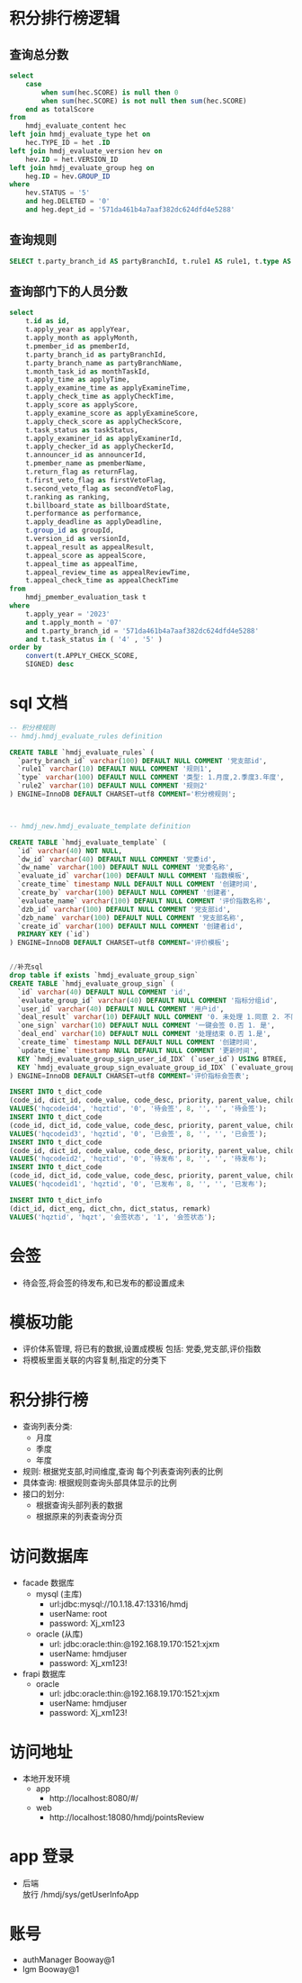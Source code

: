 # 积分排行榜逻辑
## 查询总分数
``` sql
select
	case
		when sum(hec.SCORE) is null then 0
		when sum(hec.SCORE) is not null then sum(hec.SCORE)
	end as totalScore
from
	hmdj_evaluate_content hec
left join hmdj_evaluate_type het on
	hec.TYPE_ID = het .ID
left join hmdj_evaluate_version hev on
	hev.ID = het.VERSION_ID
left join hmdj_evaluate_group heg on
	heg.ID = hev.GROUP_ID
where
	hev.STATUS = '5'
	and heg.DELETED = '0'
	and heg.dept_id = '571da461b4a7aaf382dc624dfd4e5288'
```
## 查询规则
```sql
SELECT t.party_branch_id AS partyBranchId, t.rule1 AS rule1, t.type AS type, t.rule2 AS rule2 FROM hmdj_evaluate_rules t WHERE t.type = '月度' and t.party_branch_id = '571da461b4a7aaf382dc624dfd4e5288'
```
## 查询部门下的人员分数
```sql
select
	t.id as id,
	t.apply_year as applyYear,
	t.apply_month as applyMonth,
	t.pmember_id as pmemberId,
	t.party_branch_id as partyBranchId,
	t.party_branch_name as partyBranchName,
	t.month_task_id as monthTaskId,
	t.apply_time as applyTime,
	t.apply_examine_time as applyExamineTime,
	t.apply_check_time as applyCheckTime,
	t.apply_score as applyScore,
	t.apply_examine_score as applyExamineScore,
	t.apply_check_score as applyCheckScore,
	t.task_status as taskStatus,
	t.apply_examiner_id as applyExaminerId,
	t.apply_checker_id as applyCheckerId,
	t.announcer_id as announcerId,
	t.pmember_name as pmemberName,
	t.return_flag as returnFlag,
	t.first_veto_flag as firstVetoFlag,
	t.second_veto_flag as secondVetoFlag,
	t.ranking as ranking,
	t.billboard_state as billboardState,
	t.performance as performance,
	t.apply_deadline as applyDeadline,
	t.group_id as groupId,
	t.version_id as versionId,
	t.appeal_result as appealResult,
	t.appeal_score as appealScore,
	t.appeal_time as appealTime,
	t.appeal_review_time as appealReviewTime,
	t.appeal_check_time as appealCheckTime
from
	hmdj_pmember_evaluation_task t
where
	t.apply_year = '2023'
	and t.apply_month = '07'
	and t.party_branch_id = '571da461b4a7aaf382dc624dfd4e5288'
	and t.task_status in ( '4' , '5' )
order by
	convert(t.APPLY_CHECK_SCORE,
	SIGNED) desc
```
# sql 文档
``` sql
-- 积分榜规则
-- hmdj.hmdj_evaluate_rules definition

CREATE TABLE `hmdj_evaluate_rules` (
  `party_branch_id` varchar(100) DEFAULT NULL COMMENT '党支部id',
  `rule1` varchar(10) DEFAULT NULL COMMENT '规则1',
  `type` varchar(100) DEFAULT NULL COMMENT '类型: 1.月度,2.季度3.年度',
  `rule2` varchar(10) DEFAULT NULL COMMENT '规则2'
) ENGINE=InnoDB DEFAULT CHARSET=utf8 COMMENT='积分榜规则';



-- hmdj_new.hmdj_evaluate_template definition

CREATE TABLE `hmdj_evaluate_template` (
  `id` varchar(40) NOT NULL,
  `dw_id` varchar(40) DEFAULT NULL COMMENT '党委id',
  `dw_name` varchar(100) DEFAULT NULL COMMENT '党委名称',
  `evaluate_id` varchar(100) DEFAULT NULL COMMENT '指数模板',
  `create_time` timestamp NULL DEFAULT NULL COMMENT '创建时间',
  `create_by` varchar(100) DEFAULT NULL COMMENT '创建者',
  `evaluate_name` varchar(100) DEFAULT NULL COMMENT '评价指数名称',
  `dzb_id` varchar(100) DEFAULT NULL COMMENT '党支部id',
  `dzb_name` varchar(100) DEFAULT NULL COMMENT '党支部名称',
  `create_id` varchar(100) DEFAULT NULL COMMENT '创建者id',
  PRIMARY KEY (`id`)
) ENGINE=InnoDB DEFAULT CHARSET=utf8 COMMENT='评价模板';


//补充sql
drop table if exists `hmdj_evaluate_group_sign` 
CREATE TABLE `hmdj_evaluate_group_sign` (
  `id` varchar(40) DEFAULT NULL COMMENT 'id',
  `evaluate_group_id` varchar(40) DEFAULT NULL COMMENT '指标分组id',
  `user_id` varchar(40) DEFAULT NULL COMMENT '用户id',
  `deal_result` varchar(10) DEFAULT NULL COMMENT '0. 未处理 1.同意 2. 不同意',
  `one_sign` varchar(10) DEFAULT NULL COMMENT '一键会签 0.否 1. 是',
  `deal_end` varchar(10) DEFAULT NULL COMMENT '处理结束 0.否 1.是',
  `create_time` timestamp NULL DEFAULT NULL COMMENT '创建时间',
  `update_time` timestamp NULL DEFAULT NULL COMMENT '更新时间',
  KEY `hmdj_evaluate_group_sign_user_id_IDX` (`user_id`) USING BTREE,
  KEY `hmdj_evaluate_group_sign_evaluate_group_id_IDX` (`evaluate_group_id`) USING BTREE
) ENGINE=InnoDB DEFAULT CHARSET=utf8 COMMENT='评价指标会签表';

INSERT INTO t_dict_code
(code_id, dict_id, code_value, code_desc, priority, parent_value, children_text, code_key)
VALUES('hqcodeid4', 'hqztid', '0', '待会签', 8, '', '', '待会签');
INSERT INTO t_dict_code
(code_id, dict_id, code_value, code_desc, priority, parent_value, children_text, code_key)
VALUES('hqcodeid3', 'hqztid', '0', '已会签', 8, '', '', '已会签');
INSERT INTO t_dict_code
(code_id, dict_id, code_value, code_desc, priority, parent_value, children_text, code_key)
VALUES('hqcodeid2', 'hqztid', '0', '待发布', 8, '', '', '待发布');
INSERT INTO t_dict_code
(code_id, dict_id, code_value, code_desc, priority, parent_value, children_text, code_key)
VALUES('hqcodeid1', 'hqztid', '0', '已发布', 8, '', '', '已发布');

INSERT INTO t_dict_info
(dict_id, dict_eng, dict_chn, dict_status, remark)
VALUES('hqztid', 'hqzt', '会签状态', '1', '会签状态');

```

# 会签
- 待会签,将会签的待发布,和已发布的都设置成未

# 模板功能
- 评价体系管理, 将已有的数据,设置成模板
  包括: 党委,党支部,评价指数
- 将模板里面关联的内容复制,指定的分类下

# 积分排行榜
- 查询列表分类: 
  - 月度
  - 季度
  - 年度
- 规则: 根据党支部,时间维度,查询 每个列表查询列表的比例
- 具体查询: 根据规则查询头部具体显示的比例
- 接口的划分:
  - 根据查询头部列表的数据
  - 根据原来的列表查询分页

# 访问数据库
- facade 数据库
  - mysql (主库)
    - url:jdbc:mysql://10.1.18.47:13316/hmdj
    - userName: root
    - password: Xj_xm123
  - oracle (从库)
    - url: jdbc:oracle:thin:@192.168.19.170:1521:xjxm
    - userName: hmdjuser
    - password: Xj_xm123!
- frapi 数据库
  - oracle 
    - url: jdbc:oracle:thin:@192.168.19.170:1521:xjxm
    - userName: hmdjuser
    - password: Xj_xm123!
# 访问地址
- 本地开发环境
  - app
    - http://localhost:8080/#/
  - web 
    - http://localhost:18080/hmdj/pointsReview
# app 登录
- 后端  
   放行 /hmdj/sys/getUserInfoApp

# 账号
- authManager  Booway@1
- lgm  Booway@1